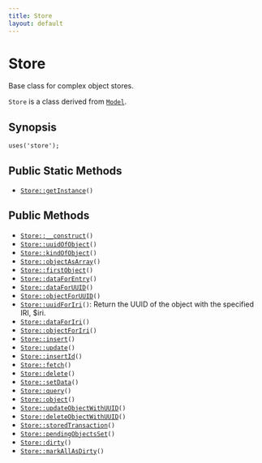 ```yaml
---
title: Store
layout: default
---
```


# Store

Base class for complex object stores.

<code>Store</code> is a class derived from <code><a href="Model">Model</a></code>.

## Synopsis

<pre><code>uses('store');
</code></pre>
## Public Static Methods

* <code><a href="Store%3A%3AgetInstance">Store::getInstance</a>()</code>

## Public Methods

* <code><a href="Store%3A%3A__construct">Store::__construct</a>()</code>
* <code><a href="Store%3A%3AuuidOfObject">Store::uuidOfObject</a>()</code>
* <code><a href="Store%3A%3AkindOfObject">Store::kindOfObject</a>()</code>
* <code><a href="Store%3A%3AobjectAsArray">Store::objectAsArray</a>()</code>
* <code><a href="Store%3A%3AfirstObject">Store::firstObject</a>()</code>
* <code><a href="Store%3A%3AdataForEntry">Store::dataForEntry</a>()</code>
* <code><a href="Store%3A%3AdataForUUID">Store::dataForUUID</a>()</code>
* <code><a href="Store%3A%3AobjectForUUID">Store::objectForUUID</a>()</code>
* <code><a href="Store%3A%3AuuidForIri">Store::uuidForIri</a>()</code>: Return the UUID of the object with the specified IRI, $iri.
* <code><a href="Store%3A%3AdataForIri">Store::dataForIri</a>()</code>
* <code><a href="Store%3A%3AobjectForIri">Store::objectForIri</a>()</code>
* <code><a href="Store%3A%3Ainsert">Store::insert</a>()</code>
* <code><a href="Store%3A%3Aupdate">Store::update</a>()</code>
* <code><a href="Store%3A%3AinsertId">Store::insertId</a>()</code>
* <code><a href="Store%3A%3Afetch">Store::fetch</a>()</code>
* <code><a href="Store%3A%3Adelete">Store::delete</a>()</code>
* <code><a href="Store%3A%3AsetData">Store::setData</a>()</code>
* <code><a href="Store%3A%3Aquery">Store::query</a>()</code>
* <code><a href="Store%3A%3Aobject">Store::object</a>()</code>
* <code><a href="Store%3A%3AupdateObjectWithUUID">Store::updateObjectWithUUID</a>()</code>
* <code><a href="Store%3A%3AdeleteObjectWithUUID">Store::deleteObjectWithUUID</a>()</code>
* <code><a href="Store%3A%3AstoredTransaction">Store::storedTransaction</a>()</code>
* <code><a href="Store%3A%3ApendingObjectsSet">Store::pendingObjectsSet</a>()</code>
* <code><a href="Store%3A%3Adirty">Store::dirty</a>()</code>
* <code><a href="Store%3A%3AmarkAllAsDirty">Store::markAllAsDirty</a>()</code>

